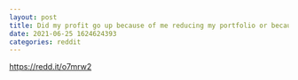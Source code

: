 ```yaml
--- 
layout: post 
title: Did my profit go up because of me reducing my portfolio or because of the recent boost we had? 
date: 2021-06-25 1624624393 
categories: reddit 
--- 
```

https://redd.it/o7mrw2
